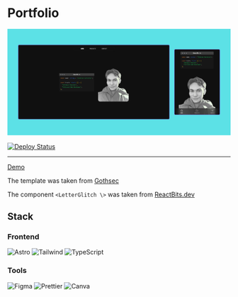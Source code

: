 # Portfolio

![portfolio screenshot](src/assets//portfolio-astro.png)

[![Deploy Status](https://img.shields.io/badge/Deploy-Vercel-black?style=flat&logo=vercel)](https://gledrian.dev)

---

[Demo](https:/gledrian.dev)

The template was taken from [Gothsec](https://github.com/Gothsec/Portfolio)

The component `<LetterGlitch \>` was taken from [ReactBits.dev](https://www.reactbits.dev/)

## **Stack**

### **Frontend**

![Astro](https://img.shields.io/badge/Astro-FF5D01?logo=astro&logoColor=white)
![Tailwind](https://img.shields.io/badge/Tailwind_CSS-38B2AC?logo=tailwind-css&logoColor=white)
![TypeScript](https://img.shields.io/badge/TypeScript-3178C6?logo=typescript&logoColor=white)

### **Tools**

![Figma](https://img.shields.io/badge/Figma-F24E1E?logo=figma&logoColor=white)
![Prettier](https://img.shields.io/badge/Prettier-F7B93E?logo=prettier&logoColor=black)
![Canva](https://img.shields.io/badge/Canva-c900c3?logo=canva&logoColor=white)
